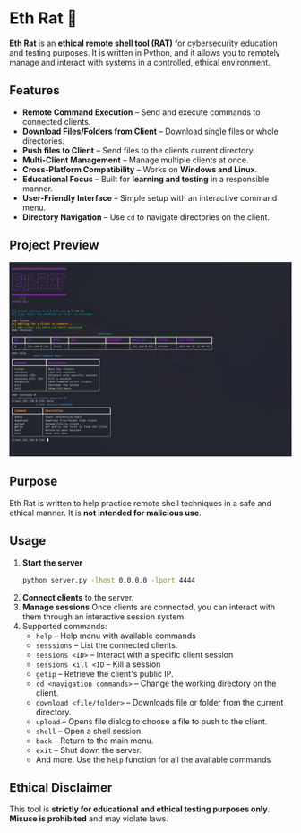 # Eth Rat 🐀

**Eth Rat** is an **ethical remote shell tool (RAT)** for cybersecurity education and testing purposes. It is written in Python, and it allows you to remotely manage and interact with systems in a controlled, ethical environment.

## Features
- **Remote Command Execution** – Send and execute commands to connected clients.
- **Download Files/Folders from Client** – Download single files or whole directories. 
- **Push files to Client** – Send files to the clients current directory.
- **Multi-Client Management** – Manage multiple clients at once.  
- **Cross-Platform Compatibility** – Works on **Windows and Linux**.  
- **Educational Focus** – Built for **learning and testing** in a responsible manner.  
- **User-Friendly Interface** – Simple setup with an interactive command menu.  
- **Directory Navigation** – Use `cd` to navigate directories on the client.   

## Project Preview
![Tool Screenshot](https://raw.githubusercontent.com/KostasBzn/EthRAT/refs/heads/main/png/Screenshot1.png)



## Purpose
Eth Rat is written to help practice remote shell techniques in a safe and ethical manner. It is **not intended for malicious use**.

## Usage
1. **Start the server**  
   ```bash
   python server.py -lhost 0.0.0.0 -lport 4444
   ```
2. **Connect clients** to the server.  
3. **Manage sessions** Once clients are connected, you can interact with them through an interactive session system.
4. Supported commands:
   - `help` – Help menu with available commands 
   - `sesssions` – List the connected clients.
   - `sessions <ID>` – Interact with a specific client session
   - `sessions kill <ID` – Kill a session
   - `getip` – Retrieve the client's public IP.  
   - `cd <navigation commands>` – Change the working directory on the client.  
   - `download <file/folder>` – Downloads file or folder from the current directory.
   - `upload` – Opens file dialog to choose a file to push to the client.
   - `shell` – Open a shell session.  
   - `back` – Return to the main menu.  
   - `exit` – Shut down the server.  
   - And more. Use the `help` function for all the available commands

## Ethical Disclaimer
This tool is **strictly for educational and ethical testing purposes only**. **Misuse is prohibited** and may violate laws.